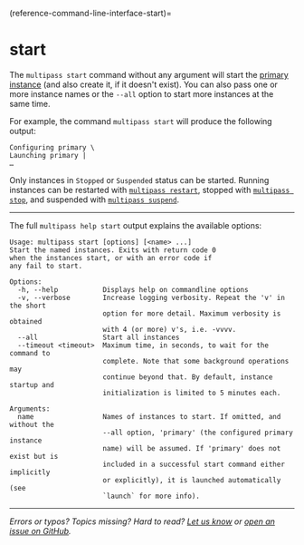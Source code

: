 (reference-command-line-interface-start)=
# start

The `multipass start` command without any argument will start the [primary instance](/t/28469#primary-instance) (and also create it, if it doesn't exist). You can also pass one or more instance names or the `--all` option to start more instances at the same time. 

For example, the command `multipass start` will produce the following output:

```{code-block} text
Configuring primary \
Launching primary |
…
```

Only instances in `Stopped` or `Suspended` status can be started. Running instances can be restarted with [`multipass restart`](/reference/command-line-interface/restart), stopped with [`multipass stop`](/reference/command-line-interface/stop), and suspended with [`multipass suspend`](/reference/command-line-interface/suspend).

---

The full `multipass help start` output explains the available options:

```{code-block} text
Usage: multipass start [options] [<name> ...]
Start the named instances. Exits with return code 0
when the instances start, or with an error code if
any fail to start.

Options:
  -h, --help           Displays help on commandline options
  -v, --verbose        Increase logging verbosity. Repeat the 'v' in the short
                       option for more detail. Maximum verbosity is obtained
                       with 4 (or more) v's, i.e. -vvvv.
  --all                Start all instances
  --timeout <timeout>  Maximum time, in seconds, to wait for the command to
                       complete. Note that some background operations may
                       continue beyond that. By default, instance startup and
                       initialization is limited to 5 minutes each.

Arguments:
  name                 Names of instances to start. If omitted, and without the
                       --all option, 'primary' (the configured primary instance
                       name) will be assumed. If 'primary' does not exist but is
                       included in a successful start command either implicitly
                       or explicitly), it is launched automatically (see
                       `launch` for more info).

```

---

*Errors or typos? Topics missing? Hard to read? <a href="https://docs.google.com/forms/d/e/1FAIpQLSd0XZDU9sbOCiljceh3rO_rkp6vazy2ZsIWgx4gsvl_Sec4Ig/viewform?usp=pp_url&entry.317501128=https://multipass.run/docs/start-command" target="_blank">Let us know</a> or <a href="https://github.com/canonical/multipass/issues/new/choose" target="_blank">open an issue on GitHub</a>.*

